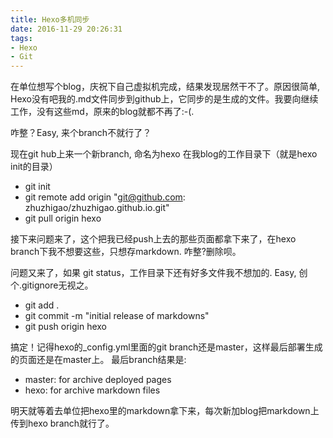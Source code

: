 ```yaml
---
title: Hexo多机同步
date: 2016-11-29 20:26:31
tags: 
- Hexo
- Git
---
```

在单位想写个blog，庆祝下自己虚拟机完成，结果发现居然干不了。原因很简单, Hexo没有吧我的.md文件同步到github上，它同步的是生成的文件。我要向继续工作，没有这些md，原来的blog就都不再了:-(.

咋整？Easy, 来个branch不就行了？

现在git hub上来一个新branch, 命名为hexo
在我blog的工作目录下（就是hexo init的目录）
- git init
- git remote add origin "git@github.com: zhuzhigao/zhuzhigao.github.io.git"
- git pull origin hexo
 
接下来问题来了，这个把我已经push上去的那些页面都拿下来了，在hexo branch下我不想要这些，只想存markdown. 咋整?删除呗。

问题又来了，如果 git status，工作目录下还有好多文件我不想加的. Easy, 创个.gitignore无视之。
- git add .
- git commit -m "initial release of markdowns"
- git push origin hexo

搞定！记得hexo的_config.yml里面的git branch还是master，这样最后部署生成的页面还是在master上。
最后branch结果是:
- master: for archive deployed pages
- hexo: for archive markdown files
<!-- more -->
明天就等着去单位把hexo里的markdown拿下来，每次新加blog把markdown上传到hexo branch就行了。
